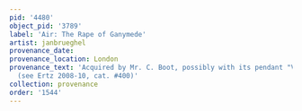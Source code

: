 ```yaml
---
pid: '4480'
object_pid: '3789'
label: 'Air: The Rape of Ganymede'
artist: janbrueghel
provenance_date:
provenance_location: London
provenance_text: 'Acquired by Mr. C. Boot, possibly with its pendant "Vulcan''s Forge"
  (see Ertz 2008-10, cat. #400)'
collection: provenance
order: '1544'
---
```

